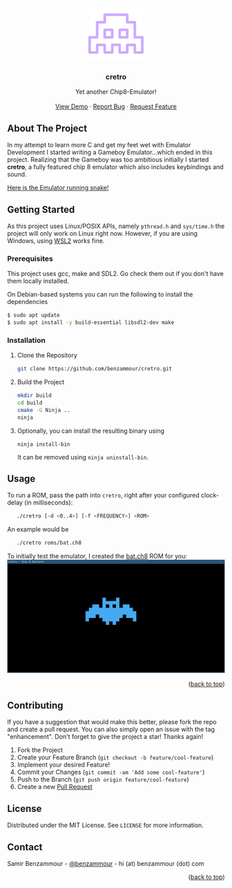 <a name="readme-top"></a>

<!-- PROJECT LOGO -->
<br />
<div align="center">
  <a href="https://github.com/benzammour/cretro">
    <img src=".github/images/logo.svg" alt="Logo" width="128" height="128">
  </a>

<h3 align="center">cretro</h3>

  <p align="center">
    Yet another Chip8-Emulator!
    <br />
    <br />
    <a href="https://github.com/Benzammour/cretro/blob/main/.github/images/snake.gif">View Demo</a>
    ·
    <a href="https://github.com/benzammour/cretro/issues">Report Bug</a>
    ·
    <a href="https://github.com/benzammour/cretro/issues">Request Feature</a>
  </p>
</div>


## About The Project

In my attempt to learn more C and get my feet wet with Emulator Development I started writing a Gameboy Emulator...which ended in this project.
Realizing that the Gameboy was too ambitious initially I started **cretro**, a fully featured chip 8 emulator which also includes keybindings and sound.

[Here is the Emulator running snake!](https://github.com/Benzammour/cretro/blob/main/.github/images/snake.gif)

## Getting Started

As this project uses Linux/POSIX APIs, namely `pthread.h` and `sys/time.h` the project will only work on Linux right now.
However, if you are using Windows, using [WSL2](https://learn.microsoft.com/en-us/windows/wsl/install) works fine.

### Prerequisites

This project uses gcc, make and SDL2. Go check them out if you don't have them locally installed.

On Debian-based systems you can run the following to install the dependencies
```bash
$ sudo apt update
$ sudo apt install -y build-essential libsdl2-dev make
```

### Installation

1. Clone the Repository
   ```bash
   git clone https://github.com/benzammour/cretro.git
   ```
2. Build the Project
   ```bash
   mkdir build
   cd build
   cmake -G Ninja ..
   ninja
   ```
3. Optionally, you can install the resulting binary using
   ```
   ninja install-bin
   ```
   It can be removed using `ninja uninstall-bin`.

## Usage

To run a ROM, pass the path into `cretro`, right after your configured clock-delay (in milliseconds):

```bash
   ./cretro [-d <0..4>] [-f <FREQUENCY>] <ROM>
```

An example would be 
```bash
   ./cretro roms/bat.ch8
```
To initially test the emulator, I created the [bat.ch8](https://github.com/Benzammour/cretro/blob/main/roms/bat.ch8) ROM for you:
[![Bat Demo][bat-demo]](https://github.com/Benzammour/cretro/blob/main/.github/images/bat.png)


<p align="right">(<a href="#readme-top">back to top</a>)</p>


## Contributing

If you have a suggestion that would make this better, please fork the repo and create a pull request.
You can also simply open an issue with the tag "enhancement".
Don't forget to give the project a star! Thanks again!

1. Fork the Project
2. Create your Feature Branch (`git checkout -b feature/cool-feature`)
3. Implement your desired Feature!
3. Commit your Changes (`git commit -am 'Add some cool-feature'`)
4. Push to the Branch (`git push origin feature/cool-feature`)
5. Create a new [Pull Request](https://github.com/benzammour/cretro/pulls)

## License

Distributed under the MIT License. See `LICENSE` for more information.

## Contact

Samir Benzammour - [@benzammour](https://twitter.com/benzammour) - hi (at) benzammour (dot) com

<p align="right">(<a href="#readme-top">back to top</a>)</p>

[bat-demo]: .github/images/bat.png
[snake-demo]: .github/images/snake.gif
